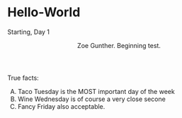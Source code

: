 # Hello-World
Starting, Day 1
<header> Zoe Gunther. Beginning test. </header>

<label> True facts: </label> 

<ol type="A"> 
  <li> Taco Tuesday is the MOST important day of the week </li>
  <li> Wine Wednesday is of course a very close secone </li>
  <li> Fancy Friday also acceptable. </li>
  </ol>
